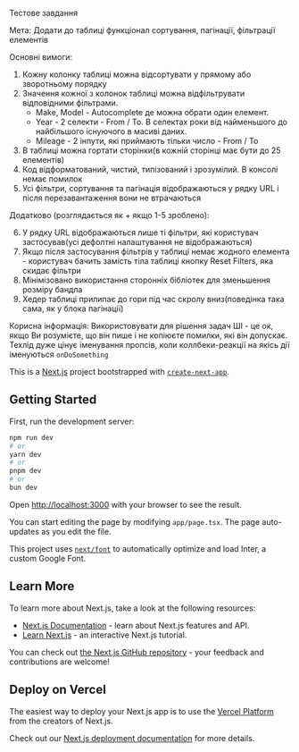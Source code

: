 Тестове завдання

Мета: Додати до таблиці функціонал сортування, пагінації, фільтрації елементів

Основні вимоги:

1. Кожну колонку таблиці можна відсортувати у прямому або зворотньому порядку
2. Значення кожної з колонок таблиці можна відфільтрувати відповідними фільтрами.
   - Make, Model - Autocomplete де можна обрати один елемент.
   - Year - 2 селекти - From / To. В селектах роки від найменьшого до найбільшого існуючого в масиві даних.
   - Mileage - 2 інпути, які приймають тільки число - From / To
3. В таблиці можна гортати сторінки(в кожній сторінці має бути до 25 елементів)
4. Код відформатований, чистий, типізований і зрозумілий. В консолі немає помилок
5. Усі фільтри, сортування та пагінація відображаються у рядку URL і після перезавантаження вони не втрачаються

Додатково (розглядається як + якщо 1-5 зроблено):

6. У рядку URL відображаються лише ті фільтри, які користувач застосував(усі дефолтні налаштування не відображаються)
7. Якщо після застосування фільтрів у таблиці немає жодного елемента - користувач бачить замість тіла таблиці
   кнопку Reset Filters, яка скидає фільтри
8. Мінімізовано використання сторонніх бібліотек для зменьшення розміру бандла
9. Хедер таблиці прилипає до гори під час скролу вниз(поведінка така сама, як у блока пагінації)

Корисна інформація:
Використовувати для рішення задач ШІ - це ок, якщо Ви розумієте, що він пише і не копіюєте помилки, які він допускає.
Техлід дуже цінує іменування пропсів, коли коллбеки-реакції на якісь дії іменуються `onDoSomething`

This is a [Next.js](https://nextjs.org/) project bootstrapped with [`create-next-app`](https://github.com/vercel/next.js/tree/canary/packages/create-next-app).

## Getting Started

First, run the development server:

```bash
npm run dev
# or
yarn dev
# or
pnpm dev
# or
bun dev
```

Open [http://localhost:3000](http://localhost:3000) with your browser to see the result.

You can start editing the page by modifying `app/page.tsx`. The page auto-updates as you edit the file.

This project uses [`next/font`](https://nextjs.org/docs/basic-features/font-optimization) to automatically optimize and load Inter, a custom Google Font.

## Learn More

To learn more about Next.js, take a look at the following resources:

- [Next.js Documentation](https://nextjs.org/docs) - learn about Next.js features and API.
- [Learn Next.js](https://nextjs.org/learn) - an interactive Next.js tutorial.

You can check out [the Next.js GitHub repository](https://github.com/vercel/next.js/) - your feedback and contributions are welcome!

## Deploy on Vercel

The easiest way to deploy your Next.js app is to use the [Vercel Platform](https://vercel.com/new?utm_medium=default-template&filter=next.js&utm_source=create-next-app&utm_campaign=create-next-app-readme) from the creators of Next.js.

Check out our [Next.js deployment documentation](https://nextjs.org/docs/deployment) for more details.
